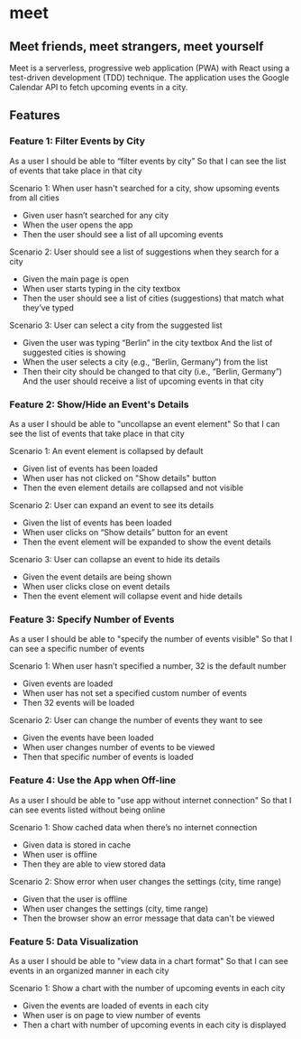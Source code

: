 # meet
## Meet friends, meet strangers, meet yourself

Meet is a serverless, progressive web application (PWA) with React using a test-driven development (TDD) technique. The application uses the Google Calendar API to fetch upcoming events in a city.

## Features

### Feature 1: Filter Events by City
As a user
I should be able to “filter events by city”
So that I can see the list of events that take place in that city

Scenario 1: When user hasn't searched for a city, show upsoming events from all cities
- Given user hasn’t searched for any city
- When the user opens the app
- Then the user should see a list of all upcoming events

Scenario 2: User should see a list of suggestions when they search for a city
- Given the main page is open
- When user starts typing in the city textbox
- Then the user should see a list of cities (suggestions) that match what they’ve typed

Scenario 3: User can select a city from the suggested list
- Given the user was typing “Berlin” in the city textbox
  And the list of suggested cities is showing
- When the user selects a city (e.g., “Berlin, Germany”) from the list
- Then their city should be changed to that city (i.e., “Berlin, Germany”)
  And the user should receive a list of upcoming events in that city

### Feature 2: Show/Hide an Event's Details
As a user
I should be able to "uncollapse an event element"
So that I can see the list of events that take place in that city

Scenario 1: An event element is collapsed by default
- Given list of events has been loaded
- When user has not clicked on "Show details" button
- Then the even element details are collapsed and not visible

Scenario 2: User can expand an event to see its details
- Given the list of events has been loaded
- When user clicks on “Show details” button for an event
- Then the event element will be expanded to show the event details

Scenario 3: User can collapse an event to hide its details
- Given the event details are being shown
- When user clicks close on event details
- Then the event element will collapse event and hide details

### Feature 3: Specify Number of Events
As a user
I should be able to "specify the number of events visible"
So that I can see a specific number of events

Scenario 1: When user hasn’t specified a number, 32 is the default number
- Given events are loaded
- When user has not set a specified custom number of events
- Then 32 events will be loaded

Scenario 2: User can change the number of events they want to see
- Given the events have been loaded
- When user changes number of events to be viewed
- Then that specific number of events is loaded

### Feature 4: Use the App when Off-line
As a user
I should be able to "use app without internet connection"
So that I can see events listed without being online

Scenario 1: Show cached data when there’s no internet connection
- Given data is stored in cache
- When user is offline
- Then they are able to view stored data

Scenario 2: Show error when user changes the settings (city, time range)
- Given that the user is offline
- When user changes the settings (city, time range)
- Then the browser show an error message that data can't be viewed

### Feature 5: Data Visualization
As a user
I should be able to "view data in a chart format"
So that I can see events in an organized manner in each city

Scenario 1: Show a chart with the number of upcoming events in each city
- Given the events are loaded of events in each city
- When user is on page to view number of events
- Then a chart with number of upcoming events in each city is displayed
